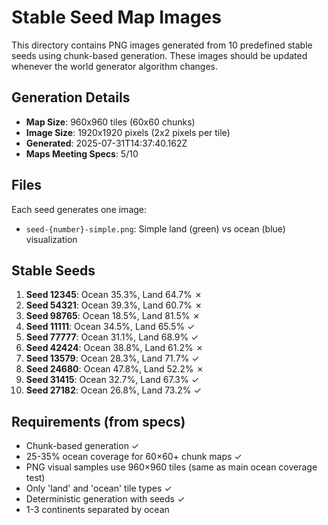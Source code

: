 # Stable Seed Map Images

This directory contains PNG images generated from 10 predefined stable seeds using chunk-based generation.
These images should be updated whenever the world generator algorithm changes.

## Generation Details

- **Map Size**: 960x960 tiles (60x60 chunks)
- **Image Size**: 1920x1920 pixels (2x2 pixels per tile)
- **Generated**: 2025-07-31T14:37:40.162Z
- **Maps Meeting Specs**: 5/10

## Files

Each seed generates one image:
- `seed-{number}-simple.png`: Simple land (green) vs ocean (blue) visualization

## Stable Seeds

1. **Seed 12345**: Ocean 35.3%, Land 64.7% ✗
2. **Seed 54321**: Ocean 39.3%, Land 60.7% ✗
3. **Seed 98765**: Ocean 18.5%, Land 81.5% ✗
4. **Seed 11111**: Ocean 34.5%, Land 65.5% ✓
5. **Seed 77777**: Ocean 31.1%, Land 68.9% ✓
6. **Seed 42424**: Ocean 38.8%, Land 61.2% ✗
7. **Seed 13579**: Ocean 28.3%, Land 71.7% ✓
8. **Seed 24680**: Ocean 47.8%, Land 52.2% ✗
9. **Seed 31415**: Ocean 32.7%, Land 67.3% ✓
10. **Seed 27182**: Ocean 26.8%, Land 73.2% ✓

## Requirements (from specs)

- Chunk-based generation ✓
- 25-35% ocean coverage for 60×60+ chunk maps ✓
- PNG visual samples use 960×960 tiles (same as main ocean coverage test)
- Only 'land' and 'ocean' tile types ✓
- Deterministic generation with seeds ✓
- 1-3 continents separated by ocean
